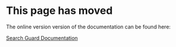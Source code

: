 # This page has moved

The online version version of the documentation can be found here:

[Search Guard Documentation](http://docs.search-guard.com/latest/proxy-authentication)

